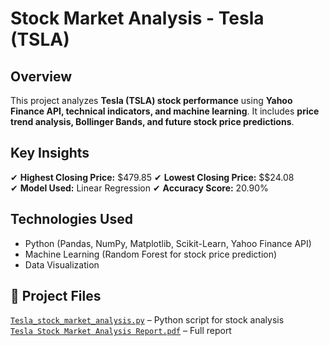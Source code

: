 # Stock Market Analysis - Tesla (TSLA)

##  Overview  
This project analyzes **Tesla (TSLA) stock performance** using **Yahoo Finance API, technical indicators, and machine learning**. It includes **price trend analysis, Bollinger Bands, and future stock price predictions**.

##  Key Insights  
✔ **Highest Closing Price:** $479.85 
✔ **Lowest Closing Price:** $$24.08  
✔ **Model Used:** Linear Regression 
✔ **Accuracy Score:** 20.90% 
 

##  Technologies Used  
- Python  (Pandas, NumPy, Matplotlib, Scikit-Learn, Yahoo Finance API)  
- Machine Learning (Random Forest for stock price prediction)  
- Data Visualization   

## 📂 Project Files  
 [`Tesla_stock_market_analysis.py`](Tesla_Stock_Market_Analysis.ipynb) – Python script for stock analysis  
 [`Tesla Stock Market Analysis Report.pdf`](Tesla%Stock%20Market%20Analysis%20Report.pdf) – Full report  

